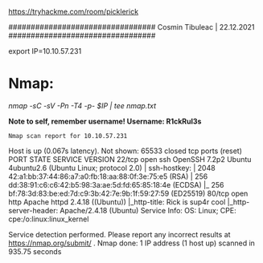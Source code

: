 https://tryhackme.com/room/picklerick


#################################
			Cosmin Tibuleac | 22.12.2021
#################################



export IP=10.10.57.231
  
  # Nmap: 
  
  *nmap -sC -sV -Pn -T4 -p- $IP | tee nmap.txt*
  
  
   **Note to self, remember username!
    Username: R1ckRul3s**
	
	
	Nmap scan report for 10.10.57.231
Host is up (0.067s latency).
Not shown: 65533 closed tcp ports (reset)
PORT   STATE SERVICE VERSION
22/tcp open  ssh     OpenSSH 7.2p2 Ubuntu 4ubuntu2.6 (Ubuntu Linux; protocol 2.0)
| ssh-hostkey: 
|   2048 42:a1:bb:37:44:86:a7:a0:fb:18:aa:88:0f:3e:75:e5 (RSA)
|   256 dd:38:91:c6:c6:42:b5:98:3a:ae:5d:fd:65:85:18:4e (ECDSA)
|_  256 bf:78:3d:83:be:ed:7d:c9:3b:42:7e:9b:1f:59:27:59 (ED25519)
80/tcp open  http    Apache httpd 2.4.18 ((Ubuntu))
|_http-title: Rick is sup4r cool
|_http-server-header: Apache/2.4.18 (Ubuntu)
Service Info: OS: Linux; CPE: cpe:/o:linux:linux_kernel

Service detection performed. Please report any incorrect results at https://nmap.org/submit/ .
Nmap done: 1 IP address (1 host up) scanned in 935.75 seconds